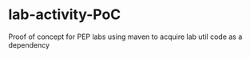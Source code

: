 # lab-activity-PoC
Proof of concept for PEP labs using maven to acquire lab util code as a dependency
